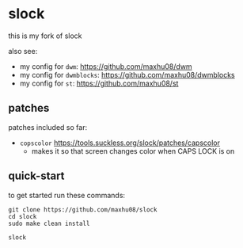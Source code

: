 # slock

this is my fork of slock

also see:

- my config for `dwm`: https://github.com/maxhu08/dwm
- my config for `dwmblocks`: https://github.com/maxhu08/dwmblocks
- my config for `st`: https://github.com/maxhu08/st

## patches

patches included so far:

- `copscolor` https://tools.suckless.org/slock/patches/capscolor
  - makes it so that screen changes color when CAPS LOCK is on

## quick-start

to get started run these commands:

```
git clone https://github.com/maxhu08/slock
cd slock
sudo make clean install

slock
```
